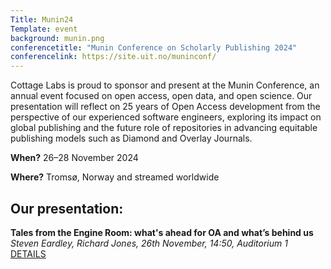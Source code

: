 ```yaml
---
Title: Munin24
Template: event
background: munin.png
conferencetitle: "Munin Conference on Scholarly Publishing 2024"
conferencelink: https://site.uit.no/muninconf/
---
```


Cottage Labs is proud to sponsor and present at the Munin Conference, an annual event focused on open access, open data,
and open science. Our presentation will reflect on 25 years of Open Access development from the perspective of our
experienced software engineers, exploring its impact on global publishing and the future role of repositories in
advancing equitable publishing models such as Diamond and Overlay Journals.

**When?** 26–28 November 2024

**Where?** Tromsø, Norway and streamed worldwide

## Our presentation:

**Tales from the Engine Room: what's ahead for OA and what’s behind us**
_Steven Eardley, Richard Jones, 26th November, 14:50, Auditorium 1_
<a href="https://septentrio.uit.no/index.php/SCS/article/view/7792" target="_blank" class="tag tag--green" title="Read details about our presentation on the Munin Conference">
DETAILS</a>